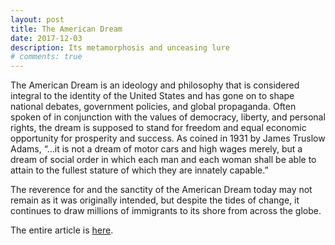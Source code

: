 ```yaml
---
layout: post
title: The American Dream
date: 2017-12-03
description: Its metamorphosis and unceasing lure
# comments: true
---
```

The American Dream is an ideology and philosophy that is considered integral to the identity of the United States and has gone on to shape national debates, government policies, and global propaganda. Often spoken of in conjunction with the values of democracy, liberty, and personal rights, the dream is supposed to stand for freedom and equal economic opportunity for prosperity and success. As coined in 1931 by James Truslow Adams, “…it is not a dream of motor cars and high wages merely, but a dream of social order in which each man and each woman shall be able to attain to the fullest stature of which they are innately capable.”

The reverence for and the sanctity of the American Dream today may not remain as it was originally intended, but despite the tides of change, it continues to draw millions of immigrants to its shore from across the globe.

The entire article is <a href="https://femmagazine.com/metamorphosis-of-the-american-dream-and-its-unceasing-lure/" target="blank">here</a>.
